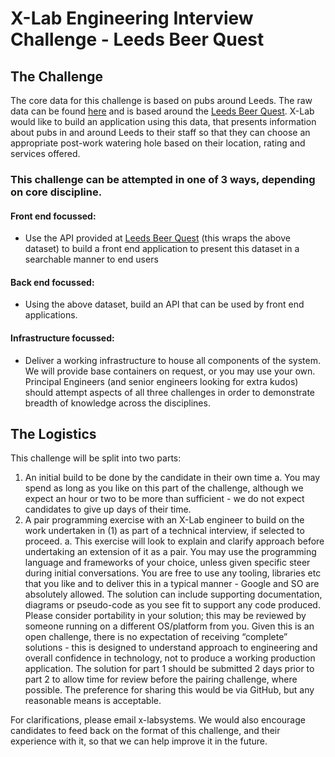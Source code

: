 # X-Lab Engineering Interview Challenge - Leeds Beer Quest

## The Challenge
The core data for this challenge is based on pubs around Leeds.
The raw data can be found [here](https://drive.google.com/file/d/1o5JTtFUHcBAjH47z4i_eZrFdyXvSzY_S/view) 
and is based around the [Leeds Beer Quest](https://datamillnorth.org/dataset/leeds-beer-quest).
X-Lab would like to build an application using this data, that presents information 
about pubs in and around Leeds to their staff so that they can choose an appropriate 
post-work watering hole based on their location, rating and services offered.

### This challenge can be attempted in one of 3 ways, depending on core discipline.
#### Front end focussed:
- Use the API provided at [Leeds Beer Quest](https://datamillnorth.org/dataset/leeds-beer-quest) 
(this wraps the above dataset) to build a front end application to present this dataset 
in a searchable manner to end users
#### Back end focussed:
- Using the above dataset, build an API that can be used by front end applications.
#### Infrastructure focussed:
- Deliver a working infrastructure to house all components of the system. 
We will provide base containers on request, or you may use your own. 
Principal Engineers (and senior engineers looking for extra kudos) should attempt aspects 
of all three challenges in order to demonstrate breadth of knowledge across the disciplines.

## The Logistics
This challenge will be split into two parts:
1. An initial build to be done by the candidate in their own time 
a. You may spend as long as you like on this part of the challenge, although we expect an 
hour or two to be more than sufficient - we do not expect candidates to give up days of their time.
2. A pair programming exercise with an X-Lab engineer to build on the work undertaken in (1) as 
part of a technical interview, if selected to proceed.
a. This exercise will look to explain and clarify approach before undertaking an extension of 
it as a pair.
You may use the programming language and frameworks of your choice, unless given specific steer 
during initial conversations. You are free to use any tooling, libraries etc that you like and 
to deliver this in a typical manner - Google and SO are absolutely allowed.
The solution can include supporting documentation, diagrams or pseudo-code as you see fit to 
support any code produced. Please consider portability in your solution; this may be reviewed 
by someone running on a different OS/platform from you.
Given this is an open challenge, there is no expectation of receiving “complete” solutions - 
this is designed to understand approach to engineering and overall confidence in technology, 
not to produce a working production application.
The solution for part 1 should be submitted 2 days prior to part 2 to allow time for review 
before the pairing challenge, where possible. The preference for sharing this would be via 
GitHub, but any reasonable means is acceptable.


For clarifications, please email x-labsystems. We would also encourage candidates to feed back 
on the format of this challenge, and their experience with it, so that we can help improve it 
in the future.